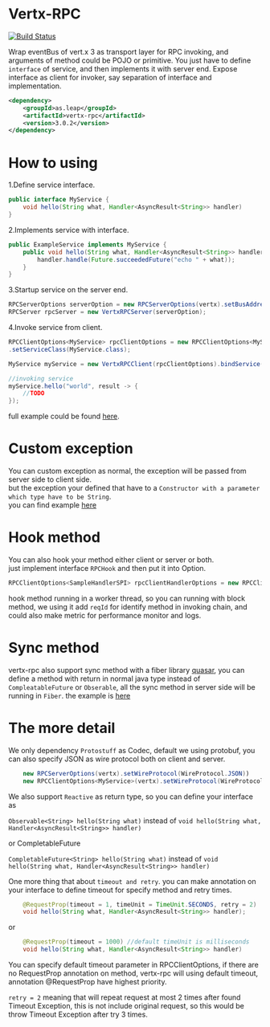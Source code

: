 Vertx-RPC
=====

[![Build Status](https://circleci.com/gh/MaxLeap/vertx-rpc.svg?style=shield&circle-token=67793c816897b2aa0dc59dda6a4b4079939b3eb7)](https://circleci.com/gh/organizations/LeapCloud)	

Wrap eventBus of vert.x 3 as transport layer for RPC invoking, and arguments of method could be POJO or primitive.
You just have to define `interface` of service, and then implements it with server end.
Expose interface as client for invoker, say separation of interface and implementation.


```xml
<dependency>
	<groupId>as.leap</groupId>
	<artifactId>vertx-rpc</artifactId>
	<version>3.0.2</version>
</dependency>
```

How to using
=======

1.Define service interface.

```java
public interface MyService {
	void hello(String what, Handler<AsyncResult<String>> handler)
}
```


2.Implements service with interface.

```java
public ExampleService implements MyService {
  	public void hello(String what, Handler<AsyncResult<String>> handler) {
		handler.handle(Future.succeededFuture("echo " + what));
    }
}
```		

3.Startup service on the server end.

```java
RPCServerOptions serverOption = new RPCServerOptions(vertx).setBusAddress("Address").addService(new ExampleService());
RPCServer rpcServer = new VertxRPCServer(serverOption);
```

4.Invoke service from client.

```java
RPCClientOptions<MyService> rpcClientOptions = new RPCClientOptions<MyService>(vertx).setBusAddress("Address")
.setServiceClass(MyService.class);

MyService myService = new VertxRPCClient(rpcClientOptions).bindService();

//invoking service
myService.hello("world", result -> {
	//TODO
});
```
	
full example could be found [here](https://github.com/stream1984/vertx-rpc-example).


Custom exception
=========
You can custom exception as normal, the exception will be passed from server side to client side.  
but the exception your defined that have to a `Constructor with a parameter which type have to be String`.  
you can find example [here](https://github.com/MaxLeap/vertx-rpc/blob/master/src/test/java/as/leap/rpc/example/spi/MyException.java#L18)


Hook method
=========
You can also hook your method either client or server or both.  
just implement interface `RPCHook` and then put it into Option.  

```java
RPCClientOptions<SampleHandlerSPI> rpcClientHandlerOptions = new RPCClientOptions<SampleHandlerSPI>(vertx).setRpcHook(new ClientServiceHook())
```

hook method running in a worker thread, so you can running with block method, we using it add `reqId` for identify method in invoking chain, and could also make metric for performance monitor and logs. 


Sync method
=========
vertx-rpc also support sync method with a fiber library [quasar](http://docs.paralleluniverse.co/quasar/), you can define a method with return in normal
java type instead of `CompleatableFuture` or `Obserable`, all the sync method in server side will be running in `Fiber`. the example is [here](https://github.com/LeapAppServices/vertx-rpc/blob/master/src/test/java/as/leap/rpc/example/VertxRPCSyncTest.java) 

The more detail
=========

We only dependency `Protostuff` as Codec, default we using protobuf, you can also specify JSON as wire protocol both on client and server.

```java
    new RPCServerOptions(vertx).setWireProtocol(WireProtocol.JSON))
    new RPCClientOptions<MyService>(vertx).setWireProtocol(WireProtocol.JSON))	
```
We also support `Reactive` as return type, so you can define your interface as

`Observable<String> hello(String what)` instead of `void hello(String what, Handler<AsyncResult<String>> handler)`

or CompletableFuture

`CompletableFuture<String> hello(String what)` instead of `void hello(String what, Handler<AsyncResult<String>> handler)`

One more thing that about `timeout and retry`.
you can make annotation on your interface to define timeout for specify method and retry times.

```java
    @RequestProp(timeout = 1, timeUnit = TimeUnit.SECONDS, retry = 2)
    void hello(String what, Handler<AsyncResult<String>> handler);
```
or
```java
	@RequestProp(timeout = 1000) //default timeUnit is milliseconds
    void hello(String what, Handler<AsyncResult<String>> handler)
```
You can specify default timeout parameter in RPCClientOptions, if there are no RequestProp annotation on method, vertx-rpc will using
default timeout, annotation @RequestProp have highest priority.

`retry = 2` meaning that will repeat request at most 2 times after found Timeout Exception,
this is not include original request, so this would be throw Timeout Exception after try 3 times.

